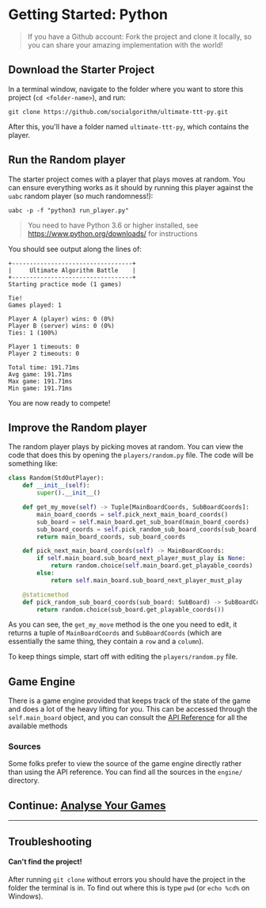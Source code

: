 # Getting Started: Python

> If you have a Github account: Fork the project and clone it locally, so you can share your amazing implementation with the world!

## Download the Starter Project

In a terminal window, navigate to the folder where you want to store this project (`cd <folder-name>`), and run:

```console
git clone https://github.com/socialgorithm/ultimate-ttt-py.git
```

After this, you'll have a folder named `ultimate-ttt-py`, which contains the player.

## Run the Random player

The starter project comes with a player that plays moves at random. You can ensure everything works as it
should by running this player against the `uabc` random player (so much randomness!):

`uabc -p -f "python3 run_player.py"`

> You need to have Python 3.6 or higher installed, see https://www.python.org/downloads/ for instructions

You should see output along the lines of:

```console
+----------------------------------+
|     Ultimate Algorithm Battle    |
+----------------------------------+
Starting practice mode (1 games)

Tie!
Games played: 1

Player A (player) wins: 0 (0%)
Player B (server) wins: 0 (0%)
Ties: 1 (100%)

Player 1 timeouts: 0
Player 2 timeouts: 0

Total time: 191.71ms
Avg game: 191.71ms
Max game: 191.71ms
Min game: 191.71ms
```

You are now ready to compete!

## Improve the Random player 

The random player plays by picking moves at random. You can view the code that does this by 
opening the `players/random.py` file. The code will be something like:

```python
class Random(StdOutPlayer):
    def __init__(self):
        super().__init__()

    def get_my_move(self) -> Tuple[MainBoardCoords, SubBoardCoords]:
        main_board_coords = self.pick_next_main_board_coords()
        sub_board = self.main_board.get_sub_board(main_board_coords)
        sub_board_coords = self.pick_random_sub_board_coords(sub_board)
        return main_board_coords, sub_board_coords

    def pick_next_main_board_coords(self) -> MainBoardCoords:
        if self.main_board.sub_board_next_player_must_play is None:
            return random.choice(self.main_board.get_playable_coords)
        else:
            return self.main_board.sub_board_next_player_must_play

    @staticmethod
    def pick_random_sub_board_coords(sub_board: SubBoard) -> SubBoardCoords:
        return random.choice(sub_board.get_playable_coords())
```

As you can see, the `get_my_move` method is the one you need to edit, it returns a tuple of `MainBoardCoords` and 
`SubBoardCoords` (which are essentially the same thing, they contain a `row` and a `column`).

To keep things simple, start off with editing the `players/random.py` file.

## Game Engine

There is a game engine provided that keeps track of the state of the game and does a lot of the heavy lifting
for you. This can be accessed through the `self.main_board` object, and you can consult
the [API Reference](https://ultimate-ttt-py.readthedocs.io/en/latest/) for all the available methods 

### Sources

Some folks prefer to view the source of the game engine directly rather than using the API reference. You can
find all the sources in the `engine/` directory.

## Continue: [Analyse Your Games](./analyse-games.md)

--------

## Troubleshooting

#### Can't find the project!

After running `git clone` without errors you should have the project in the folder the terminal is in. To find out where this is type `pwd` (or `echo %cd%` on Windows).